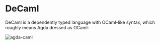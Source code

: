 DeCaml
======

DeCaml is a dependently typed language with OCaml-like syntax, which roughly means Agda dressed as OCaml:

![agda-caml](https://github.com/user-attachments/assets/9bb6056b-57bb-425a-85fe-55244439f116)
